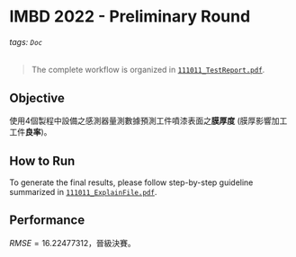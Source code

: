 # IMBD 2022 - Preliminary Round
###### tags: `Doc`

> The complete workflow is organized in [`111011_TestReport.pdf`](https://github.com/JiangJiaWei1103/IMBD-2022-Preliminary-Round/blob/master/111011_TestReport.pdf).

## Objective
使用4個製程中設備之感測器量測數據預測工件噴漆表面之**膜厚度** (膜厚影響加工工件**良率**)。

## How to Run
To generate the final results, please follow step-by-step guideline summarized in [`111011_ExplainFile.pdf`](https://github.com/JiangJiaWei1103/IMBD-2022-Preliminary-Round/blob/master/111011_ExplainFile.pdf).

## Performance
$RMSE = 16.22477312$，晉級決賽。
